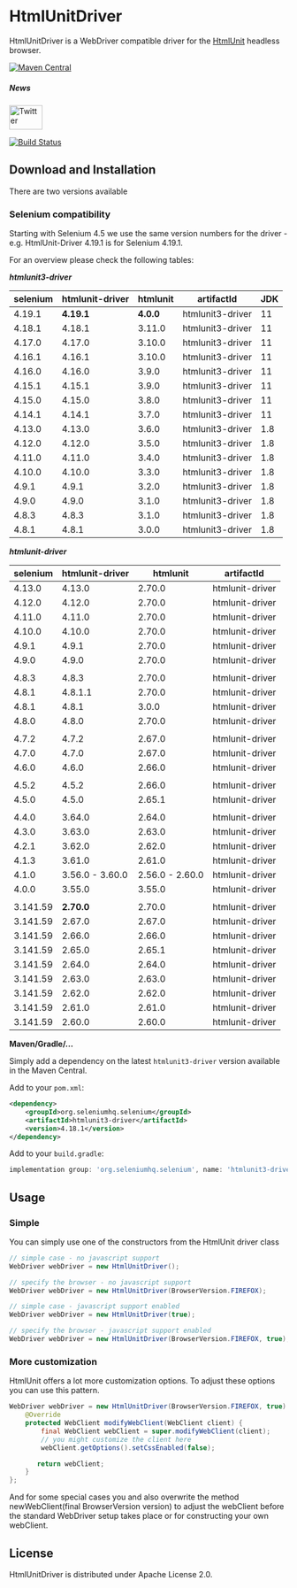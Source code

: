 # HtmlUnitDriver

HtmlUnitDriver is a WebDriver compatible driver for the [HtmlUnit](https://www.htmlunit.org) headless browser.

[![Maven Central](https://maven-badges.herokuapp.com/maven-central/org.seleniumhq.selenium/htmlunit3-driver/badge.svg)](https://maven-badges.herokuapp.com/maven-central/org.seleniumhq.selenium/htmlunit3-driver)

##### News
[<img src="https://www.htmlunit.org/images/logos/twitter.png" alt="Twitter" height="44" width="60">](https://twitter.com/HtmlUnit)

[![Build Status](https://jenkins.wetator.org/buildStatus/icon?job=HtmlUnitDriver+-+Selenium+4)](https://jenkins.wetator.org/view/HtmlUnit%20Driver/job/HtmlUnitDriver%20-%20Selenium%204/)

## Download and Installation

There are two versions available

### Selenium compatibility

Starting with Selenium 4.5 we use the same version numbers for the driver - e.g. HtmlUnit-Driver 4.19.1
is for Selenium 4.19.1.

For an overview please check the following tables:

***htmlunit3-driver***

| selenium | htmlunit-driver |    htmlunit     |    artifactId    |  JDK |
|----------|-----------------|-----------------|------------------|------|
|   4.19.1 |      **4.19.1** |       **4.0.0** | htmlunit3-driver |   11 |
|   4.18.1 |          4.18.1 |         3.11.0  | htmlunit3-driver |   11 |
|   4.17.0 |          4.17.0 |         3.10.0  | htmlunit3-driver |   11 |
|   4.16.1 |          4.16.1 |         3.10.0  | htmlunit3-driver |   11 |
|   4.16.0 |          4.16.0 |          3.9.0  | htmlunit3-driver |   11 |
|   4.15.1 |          4.15.1 |          3.9.0  | htmlunit3-driver |   11 |
|   4.15.0 |          4.15.0 |          3.8.0  | htmlunit3-driver |   11 |
|   4.14.1 |          4.14.1 |          3.7.0  | htmlunit3-driver |   11 |
|   4.13.0 |          4.13.0 |          3.6.0  | htmlunit3-driver |  1.8 |
|   4.12.0 |          4.12.0 |          3.5.0  | htmlunit3-driver |  1.8 |
|   4.11.0 |          4.11.0 |          3.4.0  | htmlunit3-driver |  1.8 |
|   4.10.0 |          4.10.0 |          3.3.0  | htmlunit3-driver |  1.8 |
|    4.9.1 |           4.9.1 |          3.2.0  | htmlunit3-driver |  1.8 |
|    4.9.0 |           4.9.0 |          3.1.0  | htmlunit3-driver |  1.8 |
|    4.8.3 |           4.8.3 |          3.1.0  | htmlunit3-driver |  1.8 |
|    4.8.1 |           4.8.1 |          3.0.0  | htmlunit3-driver |  1.8 |


***htmlunit-driver***

| selenium | htmlunit-driver |    htmlunit     |    artifactId    |
|----------|-----------------|-----------------|------------------|
|   4.13.0 |          4.13.0 |          2.70.0 |  htmlunit-driver |
|   4.12.0 |          4.12.0 |          2.70.0 |  htmlunit-driver |
|   4.11.0 |          4.11.0 |          2.70.0 |  htmlunit-driver |
|   4.10.0 |          4.10.0 |          2.70.0 |  htmlunit-driver |
|    4.9.1 |           4.9.1 |          2.70.0 |  htmlunit-driver |
|    4.9.0 |           4.9.0 |          2.70.0 |  htmlunit-driver |
|          |                 |                 |                  |
|    4.8.3 |           4.8.3 |          2.70.0 |  htmlunit-driver |
|    4.8.1 |         4.8.1.1 |          2.70.0 |  htmlunit-driver |
|    4.8.1 |           4.8.1 |          3.0.0  |  htmlunit-driver |
|    4.8.0 |           4.8.0 |          2.70.0 |  htmlunit-driver |
|          |                 |                 |                  |
|    4.7.2 |           4.7.2 |          2.67.0 |  htmlunit-driver |
|    4.7.0 |           4.7.0 |          2.67.0 |  htmlunit-driver |
|    4.6.0 |           4.6.0 |          2.66.0 |  htmlunit-driver |
|          |                 |                 |                  |
|    4.5.2 |           4.5.2 |          2.66.0 |  htmlunit-driver |
|    4.5.0 |           4.5.0 |          2.65.1 |  htmlunit-driver |
|          |                 |                 |                  |
|    4.4.0 |          3.64.0 |          2.64.0 |  htmlunit-driver |
|    4.3.0 |          3.63.0 |          2.63.0 |  htmlunit-driver |
|    4.2.1 |          3.62.0 |          2.62.0 |  htmlunit-driver |
|    4.1.3 |          3.61.0 |          2.61.0 |  htmlunit-driver |
|    4.1.0 | 3.56.0 - 3.60.0 | 2.56.0 - 2.60.0 |  htmlunit-driver |
|    4.0.0 |          3.55.0 |          3.55.0 |  htmlunit-driver |
|          |                 |                 |                  |
| 3.141.59 |      **2.70.0** |          2.70.0 |  htmlunit-driver |
| 3.141.59 |          2.67.0 |          2.67.0 |  htmlunit-driver |
| 3.141.59 |          2.66.0 |          2.66.0 |  htmlunit-driver |
| 3.141.59 |          2.65.0 |          2.65.1 |  htmlunit-driver |
| 3.141.59 |          2.64.0 |          2.64.0 |  htmlunit-driver |
| 3.141.59 |          2.63.0 |          2.63.0 |  htmlunit-driver |
| 3.141.59 |          2.62.0 |          2.62.0 |  htmlunit-driver |
| 3.141.59 |          2.61.0 |          2.61.0 |  htmlunit-driver |
| 3.141.59 |          2.60.0 |          2.60.0 |  htmlunit-driver |


**Maven/Gradle/...**

Simply add a dependency on the latest `htmlunit3-driver` version available in the Maven Central.

Add to your `pom.xml`:

```xml
<dependency>
    <groupId>org.seleniumhq.selenium</groupId>
    <artifactId>htmlunit3-driver</artifactId>
    <version>4.18.1</version>
</dependency>
```

Add to your `build.gradle`:

```groovy
implementation group: 'org.seleniumhq.selenium', name: 'htmlunit3-driver', version: '4.18.1'
```


## Usage

### Simple

You can simply use one of the constructors from the HtmlUnit driver class

```java
// simple case - no javascript support
WebDriver webDriver = new HtmlUnitDriver();
```

```java
// specify the browser - no javascript support
WebDriver webDriver = new HtmlUnitDriver(BrowserVersion.FIREFOX);
```

```java
// simple case - javascript support enabled
WebDriver webDriver = new HtmlUnitDriver(true);
```

```java
// specify the browser - javascript support enabled
WebDriver webDriver = new HtmlUnitDriver(BrowserVersion.FIREFOX, true);
```


### More customization

HtmlUnit offers a lot more customization options. To adjust these options you can use this pattern.

```java
WebDriver webDriver = new HtmlUnitDriver(BrowserVersion.FIREFOX, true) {
    @Override
    protected WebClient modifyWebClient(WebClient client) {
        final WebClient webClient = super.modifyWebClient(client);
        // you might customize the client here
        webClient.getOptions().setCssEnabled(false);

       return webClient;
    }
};
```

And for some special cases you and also overwrite the method newWebClient(final BrowserVersion version) to
adjust the webClient before the standard WebDriver setup takes place or for constructing your
own webClient.


## License

HtmlUnitDriver is distributed under Apache License 2.0.
